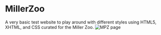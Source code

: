 # MillerZoo
A very basic test website to play around with different styles using HTML5, XHTML, and CSS curated for the Miller Zoo.
![MPZ page](https://github.com/ashkq/MillerZoo/assets/137235427/f7fa1154-e860-4649-aedd-09ccf1e2961e)
